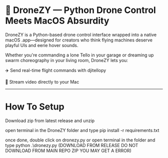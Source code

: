 # 🚁 DroneZY — Python Drone Control Meets MacOS Absurdity
DroneZY is a Python-based drone control interface wrapped into a native macOS .app—designed for creators who think flying machines deserve playful UIs and eerie hover sounds.

Whether you're commanding a lone Tello in your garage or dreaming up swarm choreography in your living room, DroneZY lets you:

✈️ Send real-time flight commands with djitellopy

🎥 Stream video directly to your Mac

------------------------------------------------------------------------------------------------------------
# How To Setup

Download zip from latest release and unzip

open terminal in the DroneZY folder and type pip install -r requirements.txt

once done, double click on dronezy.py or open terminal in the folder and type python .\dronezy.py
(DOWNLOAD FROM RELEASE DO NOT DOWNLOAD FROM MAIN REPO ZIP YOU MAY GET A ERROR)
